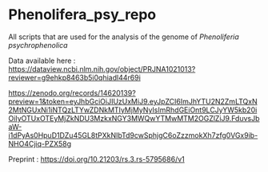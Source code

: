# Phenolifera_psy_repo
All scripts that are used for the analysis of the genome of <em>Phenoliferia psychrophenolica</em> 


Data available here : https://dataview.ncbi.nlm.nih.gov/object/PRJNA1021013?reviewer=g9ehkp8463b5i0qhiadl44r69i

https://zenodo.org/records/14620139?preview=1&token=eyJhbGciOiJIUzUxMiJ9.eyJpZCI6ImJhYTU2N2ZmLTQxN2MtNGUxNi1iNTQzLTYwZDNkMTIyMjMyNyIsImRhdGEiOnt9LCJyYW5kb20iOiIyOTUxOTEyMjZkNDU3MzkxNGY3MWQwYTMwMTM2OGZlZiJ9.FduvsJbaW-i1dPyAs0HpuD1DZu45GL8tPXkNIbTd9cwSphjgC6oZzzmokXh7zfg0VGx9ib-NHO4Cjiq-PZX58g


Preprint : https://doi.org/10.21203/rs.3.rs-5795686/v1
